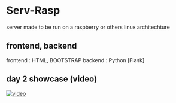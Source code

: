 # Serv-Rasp

server made to be run on a raspberry or others linux architechture

## frontend, backend

frontend : HTML, BOOTSTRAP
backend : Python [Flask]

## day 2 showcase (video)

[![video](https://cdn.discordapp.com/attachments/748653688515592332/929498970093420594/day2serv.png)](https://www.youtube.com/watch?v=7jb_W3Gv7Sg)

